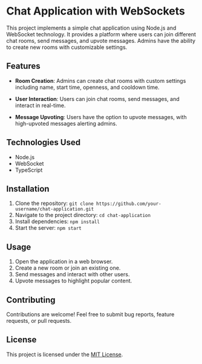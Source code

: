 # Chat Application with WebSockets

This project implements a simple chat application using Node.js and WebSocket technology. It provides a platform where users can join different chat rooms, send messages, and upvote messages. Admins have the ability to create new rooms with customizable settings.

## Features

- **Room Creation**: Admins can create chat rooms with custom settings including name, start time, openness, and cooldown time.
  
- **User Interaction**: Users can join chat rooms, send messages, and interact in real-time.

- **Message Upvoting**: Users have the option to upvote messages, with high-upvoted messages alerting admins.

## Technologies Used

- Node.js
- WebSocket
- TypeScript

## Installation

1. Clone the repository: `git clone https://github.com/your-username/chat-application.git`
2. Navigate to the project directory: `cd chat-application`
3. Install dependencies: `npm install`
4. Start the server: `npm start`

## Usage

1. Open the application in a web browser.
2. Create a new room or join an existing one.
3. Send messages and interact with other users.
4. Upvote messages to highlight popular content.

## Contributing

Contributions are welcome! Feel free to submit bug reports, feature requests, or pull requests.

## License

This project is licensed under the [MIT License](LICENSE).
